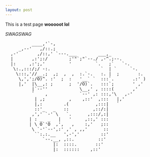 ```yaml
---
layout: post
---
```


This is a test page **wooooot lol**

*SWAGSWAG*



<pre>
          ____,'`-,
     _,--'   ,/::.;
  ,-'       ,/::,' `---.___        ___,_
  |       ,:';:/        ;'"`;"`--./ ,-^.;--.
  |:     ,:';,'         '         `.   ;`   `-.
   \:.,:::/;/ -:.                   `  | `     `-.
    \:::,'//__.;  ,;  ,  ,  :.`-.   :. |  ;       :.
     \,',';/O)^. :'  ;  :   '__` `  :::`.       .:' )
     |,'  |\__,: ;      ;  '/O)`.   :::`;       ' ,'
          |`--''            \__,' , ::::(       ,'
          `    ,            `--' ,: :::,'\   ,-'
           | ,;         ,    ,::'  ,:::   |,'
           |,:        .(          ,:::|   `
           ::'_   _   ::         ,::/:|
          ,',' `-' \   `.      ,:::/,:|
         | : _  _   |   '     ,::,' :::
         | \ O`'O  ,',   ,    :,'   ;::
          \ `-'`--',:' ,' , ,,'      ::
           ``:.:.__   ',-','        ::'
              `--.__, ,::.         ::'
                  |:  ::::.       ::'
                  |:  ::::::    ,::'
</pre>
